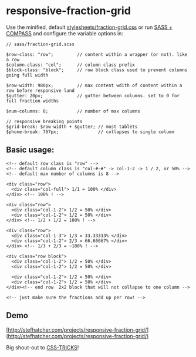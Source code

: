 responsive-fraction-grid
===========================

Use the minified, default [stylesheets/fraction-grid.css](https://raw.github.com/stefhatcher/responsive-fraction-grid/master/stylesheets/fraction-grid.css) or run [SASS + COMPASS](http://thesassway.com/beginner/getting-started-with-sass-and-compass) and configure the variable options in:
```shell
// sass/fraction-grid.scss

$row-class: "row";         // content within a wrapper (or not). like a row
$column-class: "col";      // column class prefix
$block-class: "block";     // row block class used to prevent columns going full width

$row-width: 980px;         // max content wdith of content within a row before responsive land
$gutter: 20px;             // gutter between columns. set to 0 for full fraction widths

$num-columns: 8;           // number of max columns

// responsive breaking points
$grid-break: $row-width + $gutter; // most tablets
$phone-break: 767px;               // collapses to single column
```


## Basic usage:
```shell
<!-- default row class is "row" -->
<!-- default column class is "col-#-#" -> col-1-2 -> 1 / 2, or 50% -->
<!-- default max number of columns is 8 -->

<div class="row">
  <div class="col-full"> 1/1 = 100% </div>
</div> <!-- 100% ! -->

<div class="row">
  <div class="col-1-2"> 1/2 = 50% </div>
  <div class="col-1-2"> 1/2 = 50% </div>
</div> <!-- 1/2 + 1/2 = 100% ! -->

<div class="row">
  <div class="col-1-3"> 1/3 = 33.33333% </div>
  <div class="col-1-2"> 2/3 = 66.66667% </div>
</div> <!-- 1/3 + 2/3 = ~100% ! -->

<div class="row block">
  <div class="col-1-2"> 1/2 = 50% </div>
  <div class="col-1-2"> 1/2 = 50% </div>

  <div class="col-1-2"> 1/2 = 50% </div>
  <div class="col-1-2"> 1/2 = 50% </div>
</div><!-- end row  2x2 block that will not collapse to one column -->

<!-- just make sure the fractions add up per row! -->
```

## Demo
[http://stefhatcher.com/projects/responsive-fraction-grid/](http://stefhatcher.com/projects/responsive-fraction-grid/)

Big shout-out to [CSS-TRICKS](http://css-tricks.com/dont-overthink-it-grids/)!
